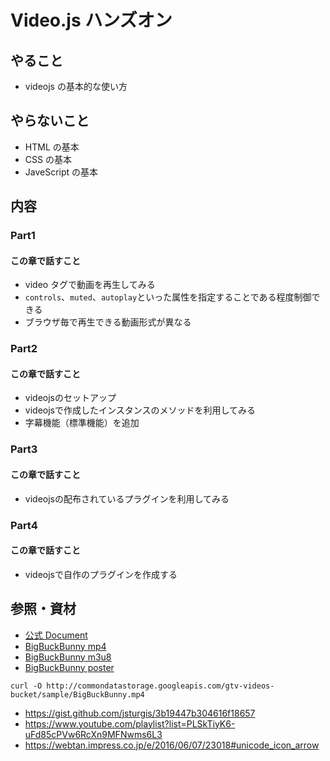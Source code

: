 # Video.js ハンズオン

## やること

- videojs の基本的な使い方

## やらないこと

- HTML の基本
- CSS の基本
- JaveScript の基本

## 内容

### Part1

#### この章で話すこと

- video タグで動画を再生してみる
- `controls`、`muted`、`autoplay`といった属性を指定することである程度制御できる
- ブラウザ毎で再生できる動画形式が異なる

### Part2
#### この章で話すこと
- videojsのセットアップ
- videojsで作成したインスタンスのメソッドを利用してみる
- 字幕機能（標準機能）を追加

### Part3
#### この章で話すこと
- videojsの配布されているプラグインを利用してみる

### Part4
#### この章で話すこと
- videojsで自作のプラグインを作成する

## 参照・資材

- [公式 Document](https://docs.videojs.com/)
- [BigBuckBunny mp4](http://commondatastorage.googleapis.com/gtv-videos-bucket/sample/BigBuckBunny.mp4)
- [BigBuckBunny m3u8](https://test-streams.mux.dev/x36xhzz/x36xhzz.m3u8)
- [BigBuckBunny poster](https://peach.blender.org/wp-content/uploads/title_anouncement.jpg)

```
curl -O http://commondatastorage.googleapis.com/gtv-videos-bucket/sample/BigBuckBunny.mp4
```

- https://gist.github.com/jsturgis/3b19447b304616f18657
- https://www.youtube.com/playlist?list=PLSkTiyK6-uFd85cPVw6RcXn9MFNwms6L3
- https://webtan.impress.co.jp/e/2016/06/07/23018#unicode_icon_arrow
